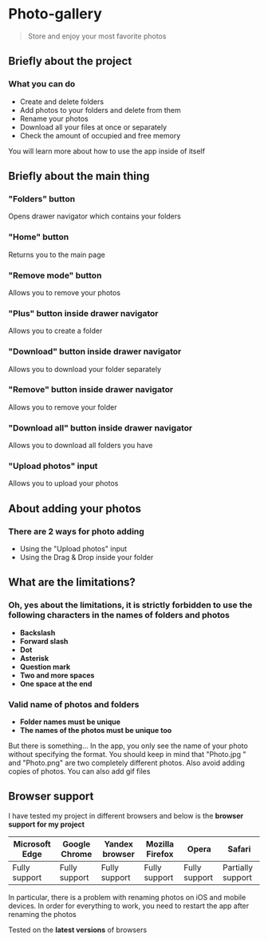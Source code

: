 # Photo-gallery

> Store and enjoy your most favorite photos

## Briefly about the project

### What you can do

- Create and delete folders
- Add photos to your folders and delete from them
- Rename your photos
- Download all your files at once or separately
- Check the amount of occupied and free memory

You will learn more about how to use the app inside of itself

## Briefly about the main thing

### "Folders" button

Opens drawer navigator which contains your folders

### "Home" button

Returns you to the main page

### "Remove mode" button

Allows you to remove your photos

### "Plus" button inside drawer navigator

Allows you to create a folder

### "Download" button inside drawer navigator

Allows you to download your folder separately

### "Remove" button inside drawer navigator

Allows you to remove your folder

### "Download all" button inside drawer navigator

Allows you to download all folders you have

### "Upload photos" input

Allows you to upload your photos

## About adding your photos

### There are 2 ways for photo adding

- Using the "Upload photos" input
- Using the Drag & Drop inside your folder

## What are the limitations?

### Oh, yes about the limitations, it is strictly forbidden to use the following characters in the names of folders and photos

- __Backslash__
- __Forward slash__
- __Dot__
- __Asterisk__
- __Question mark__
- __Two and more spaces__
- __One space at the end__

### Valid name of photos and folders

- __Folder names must be unique__
- __The names of the photos must be unique too__

But there is something... In the app, you only see the name of your photo without specifying the format. 
You should keep in mind that "Photo.jpg " and "Photo.png" are two completely different photos. 
Also avoid adding copies of photos. You can also add gif files

## Browser support

I have tested my project in different browsers and below is the __browser support for my project__

| Microsoft Edge | Google Chrome | Yandex browser | Mozilla Firefox  | Opera | Safari |
|------|------|------|------|------|------|
| Fully support | Fully support | Fully support | Fully support | Fully support | Partially support |

In particular, there is a problem with renaming photos on iOS and mobile devices. 
In order for everything to work, you need to restart the app after renaming the photos

Tested on the __latest versions__ of browsers
